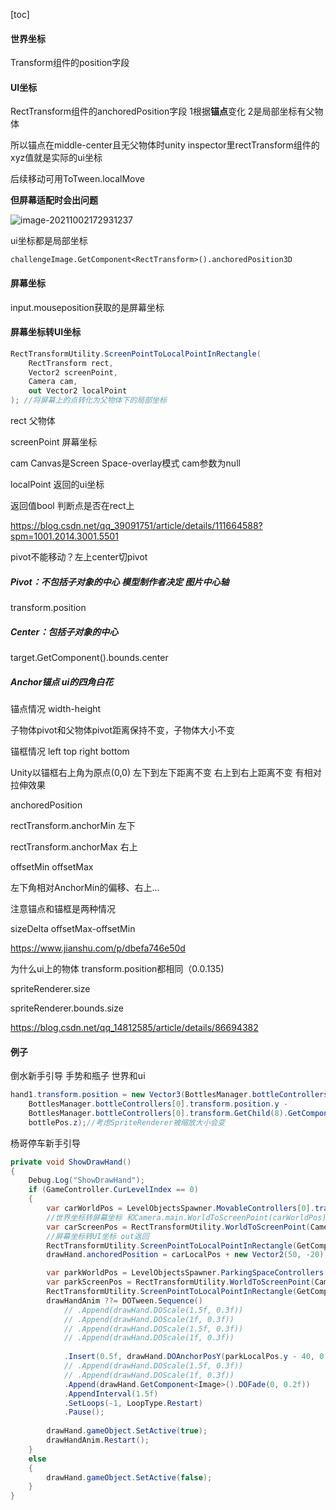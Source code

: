 [toc]

#### 世界坐标 

Transform组件的position字段

#### UI坐标

RectTransform组件的anchoredPosition字段 1根据**锚点**变化 2是局部坐标有父物体

所以锚点在middle-center且无父物体时unity inspector里rectTransform组件的xyz值就是实际的ui坐标

后续移动可用ToTween.localMove

**但屏幕适配时会出问题**

![image-20211002172931237](C:\Users\xian\AppData\Roaming\Typora\typora-user-images\image-20211002172931237.png)

ui坐标都是局部坐标

```
challengeImage.GetComponent<RectTransform>().anchoredPosition3D
```

#### 屏幕坐标

input.mouseposition获取的是屏幕坐标

#### 屏幕坐标转UI坐标

```c#
RectTransformUtility.ScreenPointToLocalPointInRectangle(
    RectTransform rect, 
    Vector2 screenPoint, 
    Camera cam, 
    out Vector2 localPoint
); //将屏幕上的点转化为父物体下的局部坐标
```

rect 父物体

screenPoint 屏幕坐标

cam Canvas是Screen Space-overlay模式 cam参数为null

localPoint 返回的ui坐标

返回值bool 判断点是否在rect上

https://blog.csdn.net/qq_39091751/article/details/111664588?spm=1001.2014.3001.5501





pivot不能移动？左上center切pivot

##### Pivot：不包括子对象的中心 模型制作者决定 图片中心轴

transform.position

##### Center：包括子对象的中心

 target.GetComponent<MeshRenderer>().bounds.center

##### Anchor锚点 ui的四角白花



锚点情况 width-height

子物体pivot和父物体pivot距离保持不变，子物体大小不变

锚框情况 left top right bottom

Unity以锚框右上角为原点(0,0) 左下到左下距离不变 右上到右上距离不变 有相对拉伸效果

anchoredPosition

rectTransform.anchorMin 左下

rectTransform.anchorMax 右上





offsetMin offsetMax

左下角相对AnchorMin的偏移、右上...

注意锚点和锚框是两种情况



sizeDelta offsetMax-offsetMin

https://www.jianshu.com/p/dbefa746e50d



为什么ui上的物体 transform.position都相同（0.0.135)



spriteRenderer.size

spriteRenderer.bounds.size

https://blog.csdn.net/qq_14812585/article/details/86694382



#### 例子

倒水新手引导 手势和瓶子 世界和ui

```c#
hand1.transform.position = new Vector3(BottlesManager.bottleControllers[0].transform.position.x,
    BottlesManager.bottleControllers[0].transform.position.y -
    BottlesManager.bottleControllers[0].transform.GetChild(8).GetComponent<SpriteRenderer>().bounds.size.y / 2f,
    bottlePos.z);//考虑SpriteRenderer被缩放大小会变
```

杨哥停车新手引导

```c#
private void ShowDrawHand()
{
    Debug.Log("ShowDrawHand");
    if (GameController.CurLevelIndex == 0)
    {
        var carWorldPos = LevelObjectsSpawner.MovableControllers[0].transform.position;
        //世界坐标转屏幕坐标 和Camera.main.WorldToScreenPoint(carWorldPos)的区别 返回Vector3 rectTransform.position=transform.position
        var carScreenPos = RectTransformUtility.WorldToScreenPoint(CameraController.MainCamera, carWorldPos);//Vector2
        //屏幕坐标转UI坐标 out返回
        RectTransformUtility.ScreenPointToLocalPointInRectangle(GetComponent<RectTransform>(), carScreenPos, Camera.main, out var carLocalPos);
        drawHand.anchoredPosition = carLocalPos + new Vector2(50, -20);

        var parkWorldPos = LevelObjectsSpawner.ParkingSpaceControllers[0].transform.position;
        var parkScreenPos = RectTransformUtility.WorldToScreenPoint(CameraController.MainCamera, parkWorldPos);
        RectTransformUtility.ScreenPointToLocalPointInRectangle(GetComponent<RectTransform>(), parkScreenPos, Camera.main, out var parkLocalPos);
        drawHandAnim ??= DOTween.Sequence()
            // .Append(drawHand.DOScale(1.5f, 0.3f))
            // .Append(drawHand.DOScale(1f, 0.3f))
            // .Append(drawHand.DOScale(1.5f, 0.3f))
            // .Append(drawHand.DOScale(1f, 0.3f))
            
            .Insert(0.5f, drawHand.DOAnchorPosY(parkLocalPos.y - 40, 0.8f))
            // .Append(drawHand.DOScale(1.5f, 0.3f))
            // .Append(drawHand.DOScale(1f, 0.3f))
            .Append(drawHand.GetComponent<Image>().DOFade(0, 0.2f))
            .AppendInterval(1.5f)
            .SetLoops(-1, LoopType.Restart)
            .Pause();
        
        drawHand.gameObject.SetActive(true);
        drawHandAnim.Restart();
    }
    else
    {
        drawHand.gameObject.SetActive(false);
    }
}
```

